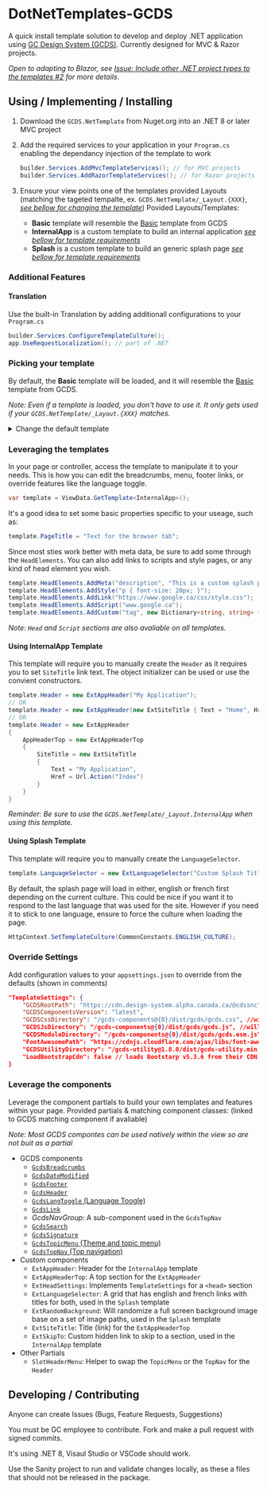 # DotNetTemplates-GCDS
A quick install template solution to develop and deploy .NET application using [GC Design System (GCDS)](https://github.com/cds-snc/gcds-components). Currently designed for MVC & Razor projects. 

_Open to adapting to Blazor, see [Issue: Include other .NET project types to the templates #2](../../issues/#2) for more details._

## Using / Implementing / Installing

1. Download the `GCDS.NetTemplate` from Nuget.org into an .NET 8 or later MVC project

2. Add the required services to your application in your `Program.cs` enabling the dependancy injection of the template to work
    ```csharp
    builder.Services.AddMvcTemplateServices(); // for MVC projects
    builder.Services.AddRazorTemplateServices(); // for Razor projects
    ```

3. Ensure your view points one of the templates provided Layouts (matching the tageted tempalte, ex. `GCDS.NetTemplate/_Layout.{XXX}`, [_see bellow for changing the template_](#picking-your-template))
   Povided Layouts/Templates:
    - **Basic** template will resemble the [Basic](https://design-system.alpha.canada.ca/en/page-templates/basic/) template from GCDS
    - **InternalApp** is a custom template to build an internal application [_see bellow for template requirements_](#using-internalapp-template)
    - **Splash** is a custom template to build an generic splash page [_see bellow for template requirements_](#using-splash-template)

### Additional Features

#### Translation

Use the built-in Translation by adding additionall configurations to your `Program.cs`

```csharp
builder.Services.ConfigureTemplateCulture();
app.UseRequestLocalization(); // part of .NET
```
### Picking your template

By default, the **Basic** template will be loaded, and it will resemble the [Basic](https://design-system.alpha.canada.ca/en/page-templates/basic/) template from GCDS.

_Note: Even if a template is loaded, you don't have to use it. It only gets used if your `GCDS.NetTemplate/_Layout.{XXX}` matches._

<details>
  <summary>Change the default template</summary>

  **Note: Be sure to use the corrisponding `GCDS.NetTemplate/_Layout.{XXX}` for the chosen template.**

Option 1. Set a default template type globally in the `Program.cs`.

```csharp
builder.Services.AddMvcTemplateServices(typeof(InternalApp)) // for MVC projects
builder.Services.AddRazorTemplateServices(typeof(InternalApp)) // for Razor projects
```

Option 2. Use a different template for a contoller, page or action by applying a `TemplateType` attribute. This Will take precidence over other defaults.

```csharp
[TemplateType(typeof(InternalApp))]
public IActionResult Index() // public class IndexModel : PageModel
```

Option 3. (**MVC only**) Use the template on only some contollers by not registering the service globally in the `Program.cs` and adding a ServiceFilter to the controler that should use it.

```csharp
// Program.cs
builder.Services.AddMvcTemplateServices(global: false)

// Controller
[ServiceFilter(typeof(TemplateActionFilter))] 
public class HomeController : Controller
```

</details>

### Leveraging the templates

In your page or controller, access the template to manipulate it to your needs.
This is how you can edit the breadcrumbs, menu, footer links, or override features like the language toggle.

```csharp
var template = ViewData.GetTemplate<InternalApp>();
```

It's a good idea to set some basic properties specific to your useage, such as:

```csharp
template.PageTitle = "Text for the browser tab";
```

Since most sties work better with meta data, be sure to add some through the `HeadElements`. You can also add links to scripts and style pages, or any kind of head element you wish.

```csharp
template.HeadElements.AddMeta("description", "This is a custom splash page for testing purposes.");
template.HeadElements.AddStyle("p { font-size: 20px; }");
template.HeadElements.AddLink("https://www.google.ca/css/style.css");
template.HeadElements.AddScript("www.google.ca");
template.HeadElements.AddCustom("tag", new Dictionary<string, string> { { "tagAttribute", "value" } }, "innerHtml");
```

_Note: `Head` and `Script` sections are also avaliable on all templates._

#### Using InternalApp Template

This template will require you to manually create the `Header` as it requires you to set `SiteTitle` link text. The object initializer can be used or use the convient constructors.

```csharp
template.Header = new ExtAppHeader("My Application");
// OR
template.Header = new ExtAppHeader(new ExtSiteTitle { Text = "Home", Href = "#" });
// OR
template.Header = new ExtAppHeader
{
    AppHeaderTop = new ExtAppHeaderTop
    {
        SiteTitle = new ExtSiteTitle
        {
            Text = "My Application",
            Href = Url.Action("Index")
        }
    }
}
```

_Reminder: Be sure to use the `GCDS.NetTemplate/_Layout.InternalApp` when using this template._

#### Using Splash Template

This template will require you to manually create the `LanguageSelector`.

```csharp
template.LanguageSelector = new ExtLanguageSelector("Custom Splash Title", "Titre d'éclaboussure personnalisé", Url.Action("Home"));
```

By default, the splash page will load in either, english or french first depending on the current culture.
This could be nice if you want it to respond to the last language that was used for the site.
However if you need it to stick to one language, ensure to force the culture when loading the page.

```csharp
HttpContext.SetTemplateCulture(CommonConstants.ENGLISH_CULTURE);
```

### Override Settings

Add configuration values to your `appsettings.json` to override from the defaults (shown in comments)
```json
"TemplateSettings": {
    "GCDSRootPath": "https://cdn.design-system.alpha.canada.ca/@cdssnc",
    "GCDSComponentsVersion": "latest",
    "GCDSCssDirectory": "/gcds-components@{0}/dist/gcds/gcds.css", //will have the `GCDSComponentsVersion` injected, alternatively a version can be provided directly in place of `{0}`
    "GCDSJsDirectory": "/gcds-components@{0}/dist/gcds/gcds.js", //will have the `GCDSComponentsVersion` injected, alternatively a version can be provided directly in place of `{0}`
    "GCDSModuleDirectory": "/gcds-components@{0}/dist/gcds/gcds.esm.js", //will have the `GCDSComponentsVersion` injected, alternatively a version can be provided directly in place of `{0}`
    "FontAwesomePath": "https://cdnjs.cloudflare.com/ajax/libs/font-awesome/6.4.2/css/all.min.css",
    "GCDSUtilityDirectory": "/gcds-utility@1.8.0/dist/gcds-utility.min.css",
    "LoadBootstrapCdn": false // loads Bootstarp v5.3.6 from their CDN
}
```

### Leverage the components

Leverage the component partials to build your own templates and features within your page.
Provided partials & matching component classes: (linked to GCDS matching component if avaliable)

_Note: Most GCDS compontes can be used natively within the view so are not buit as a partial_

  - GCDS components
    - [`GcdsBreadcrumbs`](https://design-system.alpha.canada.ca/en/components/breadcrumbs/)
    - [`GcdsDateModified`](https://design-system.alpha.canada.ca/en/components/date-modified/)
    - [`GcdsFooter`](https://design-system.alpha.canada.ca/en/components/footer/)
    - [`GcdsHeader`](https://design-system.alpha.canada.ca/en/components/header/)
    - [`GcdsLangToggle` (Language Toogle)](https://design-system.alpha.canada.ca/en/components/language-toggle/)
    - [`GcdsLink`](https://design-system.alpha.canada.ca/en/components/link/)
    - _GcdsNavGroup_: A sub-component used in the `GcdsTopNav`
    - [`GcdsSearch`](https://design-system.alpha.canada.ca/en/components/search/)
    - [`GcdsSignature`](https://design-system.alpha.canada.ca/en/components/signature/)
    - [`GcdsTopicMenu` (Theme and topic menu)](https://design-system.alpha.canada.ca/en/components/theme-and-topic-menu/)
    - [`GcdsTopNav` (Top navigation)](https://design-system.alpha.canada.ca/en/components/top-navigation/)
  - Custom components
    - `ExtAppHeader`: Header for the `InternalApp` template
    - `ExtAppHeaderTop`: A top section for the `ExtAppHeader` 
    - `ExtHeadSettings`: Implements `TemplateSettings` for a `<head>` section
    - `ExtLanguageSelector`: A grid that has english and french links with titles for both, used in the `Splash` template
    - `ExtRandomBackground`: Will randomize a full screen background image base on a set of image paths, used in the `Splash` template
    - `ExtSiteTitle`: Title (link) for the `ExtAppHeaderTop`
    - `ExtSkipTo`: Custom hidden link to skip to a section, used in the `InternalApp` template
  - Other Partials
    - `SlotHeaderMenu`: Helper to swap the `TopicMenu` or the `TopNav` for the `Header`

## Developing / Contributing

Anyone can create Issues (Bugs, Feature Requests, Suggestions)

You must be GC employee to contribute. Fork and make a pull request with signed commits.

It's using .NET 8, Visaul Studio or VSCode should work.

Use the Sanity project to run and validate changes locally, as these a files that should not be released in the package.

